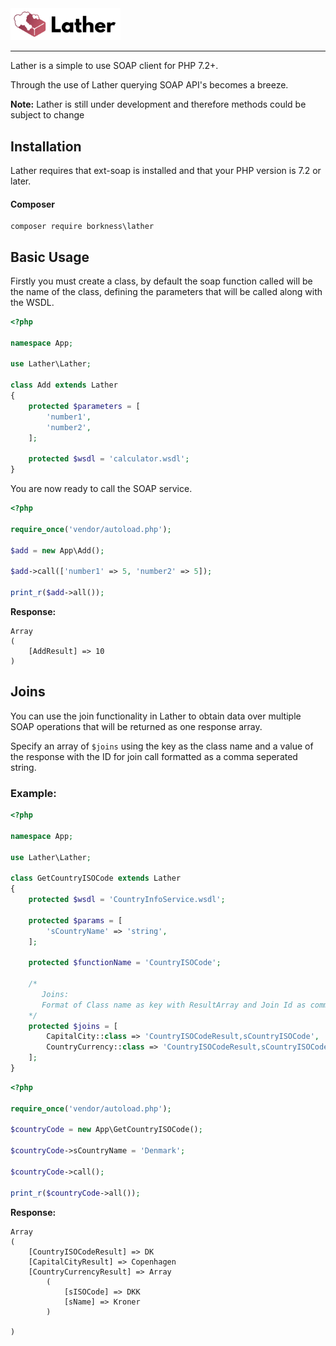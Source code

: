 <img src="img/lather.svg" width="35%">

---

Lather is a simple to use SOAP client for PHP 7.2+.

Through the use of Lather querying SOAP API's becomes a breeze.

**Note:** Lather is still under development and therefore methods could be subject to change

## Installation

Lather requires that ext-soap is installed and that your PHP version is 7.2 or later.

#### Composer
```
composer require borkness\lather
```

## Basic Usage

Firstly you must create a class, by default the soap function called will be the name of the class, defining the parameters that will be called along with the WSDL.

```php
<?php

namespace App;

use Lather\Lather;

class Add extends Lather
{
    protected $parameters = [
        'number1',
        'number2',
    ];

    protected $wsdl = 'calculator.wsdl';
}
```

You are now ready to call the SOAP service.

```php
<?php

require_once('vendor/autoload.php');

$add = new App\Add();

$add->call(['number1' => 5, 'number2' => 5]);

print_r($add->all());
```

**Response:**
```
Array
(
    [AddResult] => 10
)
```

## Joins
You can use the join functionality in Lather to obtain data over multiple SOAP operations that will be returned as one response array.

Specify an array of `$joins` using the key as the class name and a value of the response with the ID for join call formatted as a comma seperated string.

### Example:
```php
<?php

namespace App;

use Lather\Lather;

class GetCountryISOCode extends Lather
{
    protected $wsdl = 'CountryInfoService.wsdl';

    protected $params = [
        'sCountryName' => 'string',
    ];

    protected $functionName = 'CountryISOCode';

    /*
       Joins:
       Format of Class name as key with ResultArray and Join Id as comma value
    */
    protected $joins = [
        CapitalCity::class => 'CountryISOCodeResult,sCountryISOCode',
        CountryCurrency::class => 'CountryISOCodeResult,sCountryISOCode',
    ];
}

```

```php
<?php

require_once('vendor/autoload.php');

$countryCode = new App\GetCountryISOCode();

$countryCode->sCountryName = 'Denmark';

$countryCode->call();

print_r($countryCode->all());
```

**Response:**
```
Array
(
    [CountryISOCodeResult] => DK
    [CapitalCityResult] => Copenhagen
    [CountryCurrencyResult] => Array
        (
            [sISOCode] => DKK
            [sName] => Kroner
        )

)
```